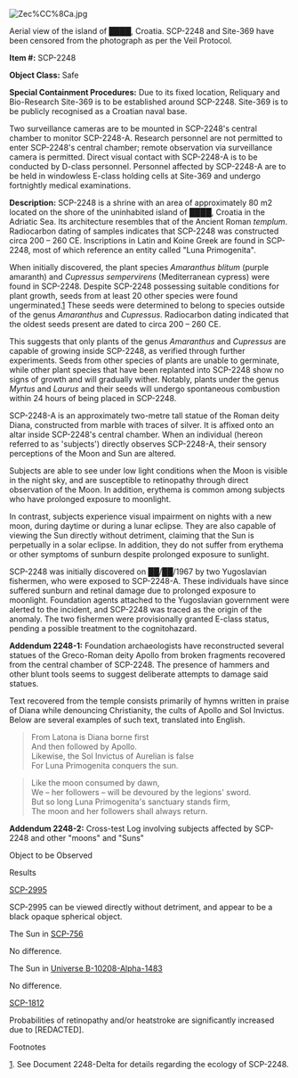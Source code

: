 ![Zec%CC%8Ca.jpg](http://www.scp-wiki.net/local--files/scp-2248/Zec%CC%8Ca.jpg)

Aerial view of the island of ████, Croatia. SCP-2248 and Site-369 have been censored from the photograph as per the Veil Protocol.

**Item #:** SCP-2248

**Object Class:** Safe

**Special Containment Procedures:** Due to its fixed location, Reliquary and Bio-Research Site-369 is to be established around SCP-2248. Site-369 is to be publicly recognised as a Croatian naval base.

Two surveillance cameras are to be mounted in SCP-2248's central chamber to monitor SCP-2248-A. Research personnel are not permitted to enter SCP-2248's central chamber; remote observation via surveillance camera is permitted. Direct visual contact with SCP-2248-A is to be conducted by D-class personnel. Personnel affected by SCP-2248-A are to be held in windowless E-class holding cells at Site-369 and undergo fortnightly medical examinations.

**Description:** SCP-2248 is a shrine with an area of approximately 80 m2 located on the shore of the uninhabited island of ████, Croatia in the Adriatic Sea. Its architecture resembles that of the Ancient Roman _templum_. Radiocarbon dating of samples indicates that SCP-2248 was constructed circa 200 – 260 CE. Inscriptions in Latin and Koine Greek are found in SCP-2248, most of which reference an entity called "Luna Primogenita".

When initially discovered, the plant species _Amaranthus blitum_ (purple amaranth) and _Cupressus sempervirens_ (Mediterranean cypress) were found in SCP-2248. Despite SCP-2248 possessing suitable conditions for plant growth, seeds from at least 20 other species were found ungerminated.[1](javascript:;) These seeds were determined to belong to species outside of the genus _Amaranthus_ and _Cupressus_. Radiocarbon dating indicated that the oldest seeds present are dated to circa 200 – 260 CE.

This suggests that only plants of the genus _Amaranthus_ and _Cupressus_ are capable of growing inside SCP-2248, as verified through further experiments. Seeds from other species of plants are unable to germinate, while other plant species that have been replanted into SCP-2248 show no signs of growth and will gradually wither. Notably, plants under the genus _Myrtus_ and _Laurus_ and their seeds will undergo spontaneous combustion within 24 hours of being placed in SCP-2248.

SCP-2248-A is an approximately two-metre tall statue of the Roman deity Diana, constructed from marble with traces of silver. It is affixed onto an altar inside SCP-2248's central chamber. When an individual (hereon referred to as 'subjects') directly observes SCP-2248-A, their sensory perceptions of the Moon and Sun are altered.

Subjects are able to see under low light conditions when the Moon is visible in the night sky, and are susceptible to retinopathy through direct observation of the Moon. In addition, erythema is common among subjects who have prolonged exposure to moonlight.

In contrast, subjects experience visual impairment on nights with a new moon, during daytime or during a lunar eclipse. They are also capable of viewing the Sun directly without detriment, claiming that the Sun is perpetually in a solar eclipse. In addition, they do not suffer from erythema or other symptoms of sunburn despite prolonged exposure to sunlight.

SCP-2248 was initially discovered on ██/██/1967 by two Yugoslavian fishermen, who were exposed to SCP-2248-A. These individuals have since suffered sunburn and retinal damage due to prolonged exposure to moonlight. Foundation agents attached to the Yugoslavian government were alerted to the incident, and SCP-2248 was traced as the origin of the anomaly. The two fishermen were provisionally granted E-class status, pending a possible treatment to the cognitohazard.

**Addendum 2248-1:** Foundation archaeologists have reconstructed several statues of the Greco-Roman deity Apollo from broken fragments recovered from the central chamber of SCP-2248. The presence of hammers and other blunt tools seems to suggest deliberate attempts to damage said statues.

Text recovered from the temple consists primarily of hymns written in praise of Diana while denouncing Christianity, the cults of Apollo and Sol Invictus. Below are several examples of such text, translated into English.

> From Latona is Diana borne first  
> And then followed by Apollo.  
> Likewise, the Sol Invictus of Aurelian is false  
> For Luna Primogenita conquers the sun.

> Like the moon consumed by dawn,  
> We – her followers – will be devoured by the legions' sword.  
> But so long Luna Primogenita's sanctuary stands firm,  
> The moon and her followers shall always return.

**Addendum 2248-2:** Cross-test Log involving subjects affected by SCP-2248 and other "moons" and "Suns"

Object to be Observed

Results

[SCP-2995](/scp-2995)

SCP-2995 can be viewed directly without detriment, and appear to be a black opaque spherical object.

The Sun in [SCP-756](/scp-756)

No difference.

The Sun in [Universe B-10208-Alpha-1483](/scp-1483)

No difference.

[SCP-1812](/scp-1812)

Probabilities of retinopathy and/or heatstroke are significantly increased due to \[REDACTED\].

Footnotes

[1](javascript:;). See Document 2248-Delta for details regarding the ecology of SCP-2248.